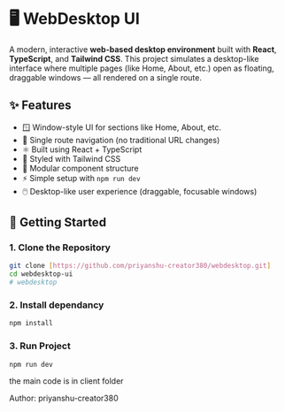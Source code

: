 # 🖥️ WebDesktop UI

A modern, interactive **web-based desktop environment** built with **React**, **TypeScript**, and **Tailwind CSS**. This project simulates a desktop-like interface where multiple pages (like Home, About, etc.) open as floating, draggable windows — all rendered on a single route.

## ✨ Features

- 🪟 Window-style UI for sections like Home, About, etc.
- 🧭 Single route navigation (no traditional URL changes)
- ⚛️ Built using React + TypeScript
- 🎨 Styled with Tailwind CSS
- 🧩 Modular component structure
- ⚡ Simple setup with `npm run dev`
- 🖱️ Desktop-like user experience (draggable, focusable windows)

## 🚀 Getting Started

### 1. Clone the Repository

```bash
git clone [https://github.com/priyanshu-creator380/webdesktop.git]
cd webdesktop-ui
# webdesktop
```
### 2. Install dependancy
```bash
npm install
```

### 3. Run Project
```bash
npm run dev
```

the main code is in client folder

Author: priyanshu-creator380
